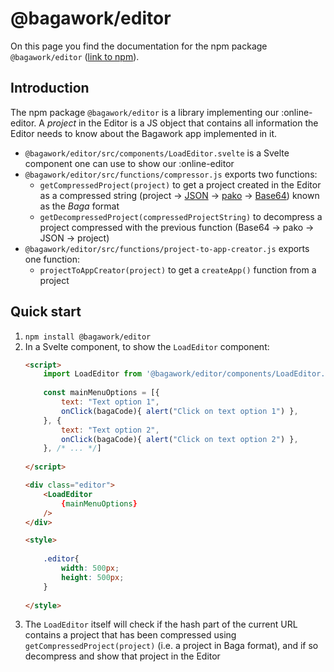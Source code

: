 # @bagawork/editor
On this page you find the documentation for the npm package `@bagawork/editor` ([link to npm](https://www.npmjs.com/package/@bagawork/editor)).



## Introduction
The npm package `@bagawork/editor` is a library implementing our :online-editor. A *project* in the Editor is a JS object that contains all information the Editor needs to know about the Bagawork app implemented in it. 

* `@bagawork/editor/src/components/LoadEditor.svelte` is a Svelte component one can use to show our :online-editor
* `@bagawork/editor/src/functions/compressor.js` exports two functions:
	* `getCompressedProject(project)` to get a project created in the Editor as a compressed string (project → [JSON](https://tc39.es/ecma262/#sec-json.stringify) → [pako](https://www.npmjs.com/package/pako) → [Base64](https://www.npmjs.com/package/js-base64)) known as the *Baga* format
	* `getDecompressedProject(compressedProjectString)` to decompress a project compressed with the previous function (Base64 → pako → JSON → project)
* `@bagawork/editor/src/functions/project-to-app-creator.js` exports one function:
	* `projectToAppCreator(project)` to get a `createApp()` function from a project



## Quick start
1. `npm install @bagawork/editor`
2. In a Svelte component, to show the `LoadEditor` component:
	```html
	<script>
		import LoadEditor from '@bagawork/editor/components/LoadEditor.svelte'
		
		const mainMenuOptions = [{
			text: "Text option 1",
			onClick(bagaCode){ alert("Click on text option 1") },
		}, {
			text: "Text option 2",
			onClick(bagaCode){ alert("Click on text option 2") },
		}, /* ... */]
		
	</script>
	
	<div class="editor">
		<LoadEditor
			{mainMenuOptions}
		/>
	</div>
	
	<style>
		
		.editor{
			width: 500px;
			height: 500px;
		}
		
	</style>
	```
3. The `LoadEditor` itself will check if the hash part of the current URL contains a project that has been compressed using `getCompressedProject(project)` (i.e. a project in Baga format), and if so decompress and show that project in the Editor
